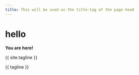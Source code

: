 ```yaml
---
title: This will be used as the title-tag of the page head
---
```


hello
=====

**You are here!**

{{ site.tagline }}

{{ tagline }}
